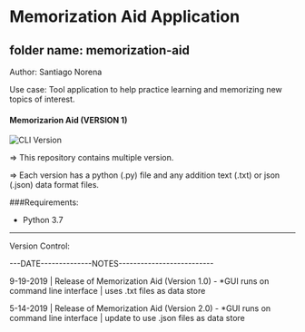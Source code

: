 # Memorization Aid Application

## folder name: memorization-aid

Author: Santiago Norena

Use case: Tool application to help practice learning and memorizing new topics of interest.

#### Memorizarion Aid (VERSION 1)

![CLI Version](support/Version-1/memorizationGIF_Aug-02-2020.gif)

=> This repository contains multiple version.

=> Each version has a python (.py) file and any addition text (.txt) or json (.json) data format files.

###Requirements:
- Python 3.7

---------------------------------------------------------------------------------------------------------------------------------
Version Control:

---DATE--------------NOTES--------------------------

9-19-2019 | Release of Memorization Aid (Version 1.0) - *GUI runs on command line interface | uses .txt files as data store

5-14-2019 | Release of Memorization Aid (Version 2.0) - *GUI runs on command line interface | update to use .json files as data store
